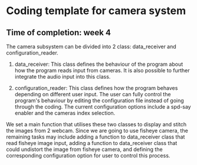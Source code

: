 # Coding template for camera system
## Time of completion: week 4
The camera subsystem can be divided into 2 class: data_receiver and configuration_reader.

1. data_receiver:
This class defines the behaviour of the program about how the program reads input from cameras.
It is also possible to further integrate the audio input into this class.



2. configuration_reader:
This class defines how the program behaves depending on different user input.
The user can fully control the program's behaviour by editing the configuration file 
instead of going through the coding.
The current configuration options include a spd-say enabler and the cameras
index selection.

We set a main function that utilises these two classes to display and stitch the
images from 2 webcam. Since we are going to use fisheye camera, the remaining
tasks may include adding a function to data_receiver class that read fisheye image
input, adding a function to data_receiver class that could undistort the
image from fisheye camera, and defining the corresponding configuration option
for user to control this process.
